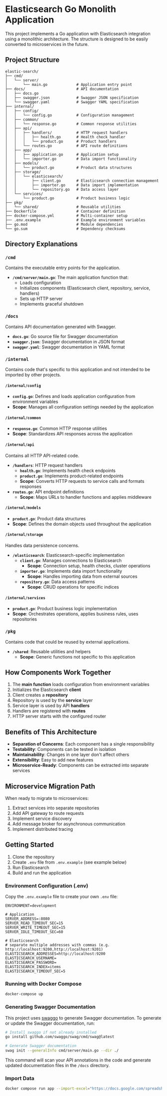 # Elasticsearch Go Monolith Application

This project implements a Go application with Elasticsearch integration using a monolithic architecture. The structure is designed to be easily converted to microservices in the future.

## Project Structure

```
elastic-search/
├── cmd/
│   └── server/
│       └── main.go             # Application entry point
├── docs/                       # API documentation
│   ├── docs.go
│   ├── swagger.json            # Swagger JSON specification
│   └── swagger.yaml            # Swagger YAML specification
├── internal/
│   ├── config/
│   │   └── config.go           # Configuration management
│   ├── common/
│   │   └── response.go         # Common response utilities
│   ├── api/
│   │   ├── handlers/           # HTTP request handlers
│   │   │   ├── health.go       # Health check handler
│   │   │   └── product.go      # Product handlers
│   │   └── routes.go           # API route definitions
│   ├── app/
│   │   ├── application.go      # Application setup
│   │   └── importer.go         # Data import functionality
│   ├── models/
│   │   └── product.go          # Product data structures
│   ├── storage/
│   │   └── elasticsearch/
│   │       ├── client.go       # Elasticsearch connection management
│   │       ├── importer.go     # Data import implementation
│   │       └── repository.go   # Data access layer
│   └── services/
│       └── product.go          # Product business logic
├── pkg/
│   └── shared/                 # Reusable utilities
├── Dockerfile                  # Container definition
├── docker-compose.yml          # Multi-container setup
├── .env.example                # Example environment variables
├── go.mod                      # Module dependencies
└── go.sum                      # Dependency checksums
```

## Directory Explanations

### `/cmd`

Contains the executable entry points for the application.

- **`/cmd/server/main.go`**: The main application function that:
  - Loads configuration
  - Initializes components (Elasticsearch client, repository, service, handlers)
  - Sets up HTTP server
  - Implements graceful shutdown

### `/docs`

Contains API documentation generated with Swagger.

- **`docs.go`**: Go source file for Swagger documentation
- **`swagger.json`**: Swagger documentation in JSON format
- **`swagger.yaml`**: Swagger documentation in YAML format

### `/internal`

Contains code that's specific to this application and not intended to be imported by other projects.

#### `/internal/config`

- **`config.go`**: Defines and loads application configuration from environment variables
- **Scope**: Manages all configuration settings needed by the application

#### `/internal/common`

- **`response.go`**: Common HTTP response utilities
- **Scope**: Standardizes API responses across the application

#### `/internal/api`

Contains all HTTP API-related code.

- **`/handlers`**: HTTP request handlers
  - **`health.go`**: Implements health check endpoints
  - **`product.go`**: Implements product-related endpoints
  - **Scope**: Converts HTTP requests to service calls and formats responses
- **`routes.go`**: API endpoint definitions
  - **Scope**: Maps URLs to handler functions and applies middleware

#### `/internal/models`

- **`product.go`**: Product data structures
- **Scope**: Defines the domain objects used throughout the application

#### `/internal/storage`

Handles data persistence concerns.

- **`/elasticsearch`**: Elasticsearch-specific implementation
  - **`client.go`**: Manages connections to Elasticsearch
    - **Scope**: Connection setup, health checks, cluster operations
  - **`importer.go`**: Implements data import functionality
    - **Scope**: Handles importing data from external sources
  - **`repository.go`**: Data access patterns
    - **Scope**: CRUD operations for specific indices

#### `/internal/services`

- **`product.go`**: Product business logic implementation
- **Scope**: Orchestrates operations, applies business rules, uses repositories

### `/pkg`

Contains code that could be reused by external applications.

- **`/shared`**: Reusable utilities and helpers
  - **Scope**: Generic functions not specific to this application

## How Components Work Together

1. The **main function** loads configuration from environment variables
2. Initializes the Elasticsearch **client**
3. Client creates a **repository**
4. Repository is used by the **service** layer
5. Service layer is used by API **handlers**
6. Handlers are registered with **routes**
7. HTTP server starts with the configured router

## Benefits of This Architecture

- **Separation of Concerns**: Each component has a single responsibility
- **Testability**: Components can be tested in isolation
- **Maintainability**: Changes in one layer don't affect others
- **Extensibility**: Easy to add new features
- **Microservice-Ready**: Components can be extracted into separate services

## Microservice Migration Path

When ready to migrate to microservices:

1. Extract services into separate repositories
2. Add API gateway to route requests
3. Implement service discovery
4. Add message broker for asynchronous communication
5. Implement distributed tracing

## Getting Started

1. Clone the repository
2. Create `.env` file from `.env.example` (see example below)
3. Run Elasticsearch
4. Build and run the application

### Environment Configuration (.env)

Copy the `.env.example` file to create your own `.env` file:

```
ENVIRONMENT=development

# Application
SERVER_ADDRESS=:8080
SERVER_READ_TIMEOUT_SEC=15
SERVER_WRITE_TIMEOUT_SEC=15
SERVER_IDLE_TIMEOUT_SEC=60

# Elasticsearch
# separate multiple addresses with commas (e.g. http://localhost:9200,http://localhost:9201)
ELASTICSEARCH_ADDRESSES=http://localhost:9200
ELASTICSEARCH_USERNAME=
ELASTICSEARCH_PASSWORD=
ELASTICSEARCH_INDEX=items
ELASTICSEARCH_TIMEOUT_SEC=5
```

### Running with Docker Compose

```bash
docker-compose up
```

### Generating Swagger Documentation

This project uses [swaggo](https://github.com/swaggo/swag) to generate Swagger documentation. To generate or update the Swagger documentation, run:

```bash
# Install swaggo if not already installed
go install github.com/swaggo/swag/cmd/swag@latest

# Generate Swagger documentation
swag init --generalInfo cmd/server/main.go --dir ./
```

This command will scan your API annotations in the code and generate updated documentation files in the `/docs` directory.

### Import Data

```bash
docker compose run app --import-excel="https://docs.google.com/spreadsheets/d/191toBNpYauM-gA36MsVfgUMCg4LpWKqShvXf6K7C8MY/edit?usp=sharing"
```
